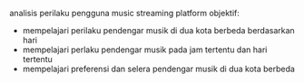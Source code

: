 analisis perilaku pengguna music streaming platform
objektif:
- mempelajari perilaku pendengar musik di dua kota berbeda berdasarkan hari
- mempelajari perlaku pendengar musik pada jam tertentu dan hari tertentu
- mempelajari preferensi dan selera pendengar musik di dua kota berbeda
